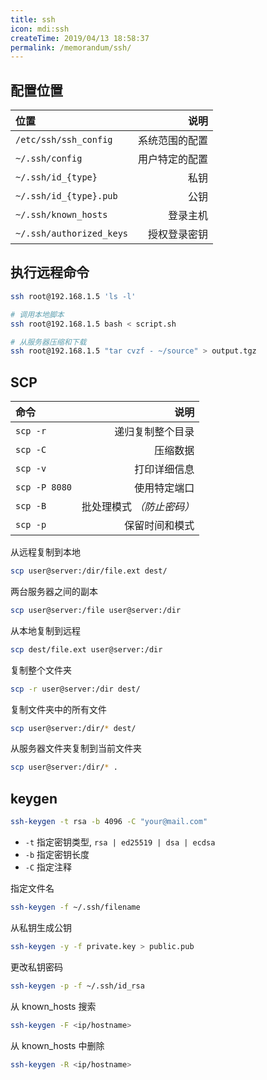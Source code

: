 ```yaml
---
title: ssh
icon: mdi:ssh
createTime: 2019/04/13 18:58:37
permalink: /memorandum/ssh/
---
```


## 配置位置

| 位置                     |           说明 |
| :----------------------- | -------------: |
| `/etc/ssh/ssh_config`    | 系统范围的配置 |
| `~/.ssh/config`          | 用户特定的配置 |
| `~/.ssh/id_{type}`       |           私钥 |
| `~/.ssh/id_{type}.pub`   |           公钥 |
| `~/.ssh/known_hosts`     |       登录主机 |
| `~/.ssh/authorized_keys` |   授权登录密钥 |

## 执行远程命令

```sh :no-line-numbers
ssh root@192.168.1.5 'ls -l'

# 调用本地脚本
ssh root@192.168.1.5 bash < script.sh

# 从服务器压缩和下载
ssh root@192.168.1.5 "tar cvzf - ~/source" > output.tgz
```

## SCP

| 命令          |                      说明 |
| :------------ | ------------------------: |
| `scp -r`      |          递归复制整个目录 |
| `scp -C`      |                  压缩数据 |
| `scp -v`      |              打印详细信息 |
| `scp -P 8080` |              使用特定端口 |
| `scp -B`      | 批处理模式 _（防止密码）_ |
| `scp -p`      |            保留时间和模式 |

从远程复制到本地

```sh :no-line-numbers
scp user@server:/dir/file.ext dest/
```

两台服务器之间的副本

```sh :no-line-numbers
scp user@server:/file user@server:/dir
```

从本地复制到远程

```sh :no-line-numbers
scp dest/file.ext user@server:/dir
```

复制整个文件夹

```sh :no-line-numbers
scp -r user@server:/dir dest/
```

复制文件夹中的所有文件

```sh :no-line-numbers
scp user@server:/dir/* dest/
```

从服务器文件夹复制到当前文件夹

```sh :no-line-numbers
scp user@server:/dir/* .
```

## keygen

```sh :no-line-numbers
ssh-keygen -t rsa -b 4096 -C "your@mail.com"
```

- `-t` 指定密钥类型, `rsa | ed25519 | dsa | ecdsa`
- `-b` 指定密钥长度
- `-C` 指定注释

指定文件名

```sh :no-line-numbers
ssh-keygen -f ~/.ssh/filename
```

从私钥生成公钥

```sh :no-line-numbers
ssh-keygen -y -f private.key > public.pub
```

更改私钥密码

```sh :no-line-numbers
ssh-keygen -p -f ~/.ssh/id_rsa
```

从 known_hosts 搜索

```sh :no-line-numbers
ssh-keygen -F <ip/hostname>
```

从 known_hosts 中删除

```sh :no-line-numbers
ssh-keygen -R <ip/hostname>
```

